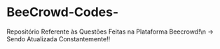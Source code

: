# BeeCrowd-Codes-
Repositório Referente às Questões Feitas na Plataforma Beecrowd!\n
-> Sendo Atualizada Constantemente!!
